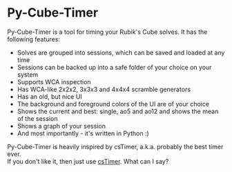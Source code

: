 # Py-Cube-Timer
Py-Cube-Timer is a tool for timing your Rubik's Cube solves. It has the following features:
- Solves are grouped into sessions, which can be saved and loaded at any time
- Sessions can be backed up into a safe folder of your choice on your system
- Supports WCA inspection
- Has WCA-like 2x2x2, 3x3x3 and 4x4x4 scramble generators
- Has an old, but nice UI
- The background and foreground colors of the UI are of your choice
- Shows the current and best: single, ao5 and ao12 and shows the mean of the session
- Shows a graph of your session
- And most importantly - it's written in Python :)

Py-Cube-Timer is heavily inspired by csTimer, a.k.a. probably the best timer ever.  
If you don't like it, then just use [csTimer](https://cstimer.net/). What can I say?
